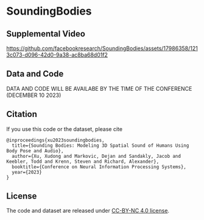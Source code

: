 # SoundingBodies

## Supplemental Video

https://github.com/facebookresearch/SoundingBodies/assets/17986358/1213c073-d096-42d0-9a38-ac8ba68d01f2

## Data and Code
DATA AND CODE WILL BE AVAILABE BY THE TIME OF THE CONFERENCE (DECEMBER 10 2023)


## Citation

If you use this code or the dataset, please cite

```
@inproceedings{xu2023soundingbodies,
  title={Sounding Bodies: Modeling 3D Spatial Sound of Humans Using Body Pose and Audio},
  author={Xu, Xudong and Markovic, Dejan and Sandakly, Jacob and Keebler, Todd and Krenn, Steven and Richard, Alexander},
  booktitle={Conference on Neural Information Processing Systems},
  year={2023}
}
```

## License

The code and dataset are released under [CC-BY-NC 4.0 license](https://github.com/facebookresearch/SoundingBodies//blob/main/LICENSE).

